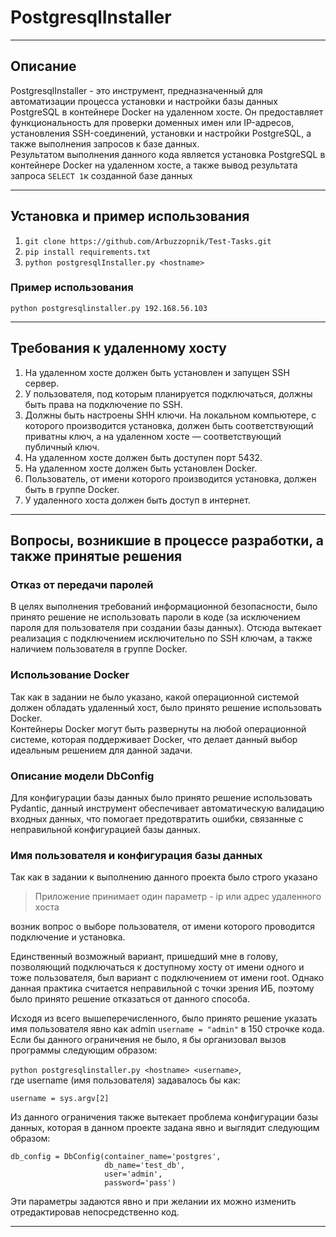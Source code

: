 # PostgresqlInstaller
___
## Описание
PostgresqlInstaller - это инструмент, предназначенный для автоматизации 
процесса установки и настройки базы данных PostgreSQL в контейнере 
Docker на удаленном хосте. Он предоставляет функциональность для 
проверки доменных имен или IP-адресов, установления SSH-соединений, 
установки и настройки PostgreSQL, а также выполнения запросов к 
базе данных.   
Результатом выполнения данного кода является установка PostgreSQL 
в контейнере Docker на удаленном хосте, а также вывод результата запроса `SELECT 1`к 
созданной базе данных
___
## Установка и пример использования 

1. `git clone https://github.com/Arbuzzopnik/Test-Tasks.git`  
2. `pip install requirements.txt`
3. `python postgresqlInstaller.py <hostname>`

### Пример использования 
```
python postgresqlinstaller.py 192.168.56.103
```
___
## Требования к удаленному хосту
1. На удаленном хосте должен быть установлен и запущен SSH сервер.  
2. У пользователя, под которым планируется подключаться, должны быть права 
на подключение по SSH.
3. Должны быть настроены SHH ключи. На локальном компьютере, с 
которого производится установка, должен быть соответствующий приватны ключ, 
а на удаленном хосте — соответствующий публичный ключ.
4. На удаленном хосте должен быть доступен порт 5432.
5. На удаленном хосте должен быть установлен Docker.
6. Пользователь, от имени которого производится установка, должен быть в группе Docker.
7. У удаленного хоста должен быть доступ в интернет.
___
## Вопросы, возникшие в процессе разработки, а также принятые решения
### Отказ от передачи паролей 
В целях выполнения требований информационной безопасности, было принято 
решение не использовать пароли в коде (за исключением пароля для 
пользователя при создании базы данных). Отсюда вытекает реализация с 
подключением исключительно по SSH ключам, а также наличием пользователя в группе
 Docker.
### Использование Docker
Так как в задании не было указано, какой операционной системой должен
обладать удаленный хост, было принято решение использовать Docker.  
Контейнеры Docker могут быть развернуты на любой операционной системе, 
которая поддерживает Docker, что делает данный выбор идеальным решением для данной задачи.
### Описание модели DbConfig
Для конфигурации базы данных было принято решение использовать 
 Pydantic, данный инструмент обеспечивает автоматическую валидацию 
входных данных, что помогает предотвратить ошибки, связанные с 
неправильной конфигурацией базы данных.
### Имя пользователя и конфигурация базы данных
Так как в задании к выполнению данного проекта было строго указано
> Приложение принимает один параметр - ip или адрес удаленного хоста

возник вопрос о выборе пользователя, от имени которого проводится подключение
и установка.  

Единственный возможный вариант, пришедший мне в голову, позволяющий подключаться к доступному хосту
от имени одного и тоже пользователя, был вариант с подключением от имени
root. Однако данная практика считается неправильной с точки зрения ИБ, поэтому
было принято решение отказаться от данного способа.

Исходя из всего вышеперечисленного, было принято решение указать имя пользователя явно
как admin `username = "admin"` в 150 строчке кода. Если бы данного ограничения 
не было, я бы организовал вызов программы следующим образом:  

`python postgresqlinstaller.py <hostname> <username>`,  
где username (имя пользователя) задавалось бы как:  

`username = sys.argv[2]`

Из данного ограничения также вытекает проблема конфигурации базы данных,
которая в данном проекте задана явно и выглядит следующим образом:
``` 
db_config = DbConfig(container_name='postgres',
                     db_name='test_db',
                     user='admin',
                     password='pass')
```
Эти параметры задаются явно и при желании их можно изменить отредактировав
непосредственно код.
___




 
